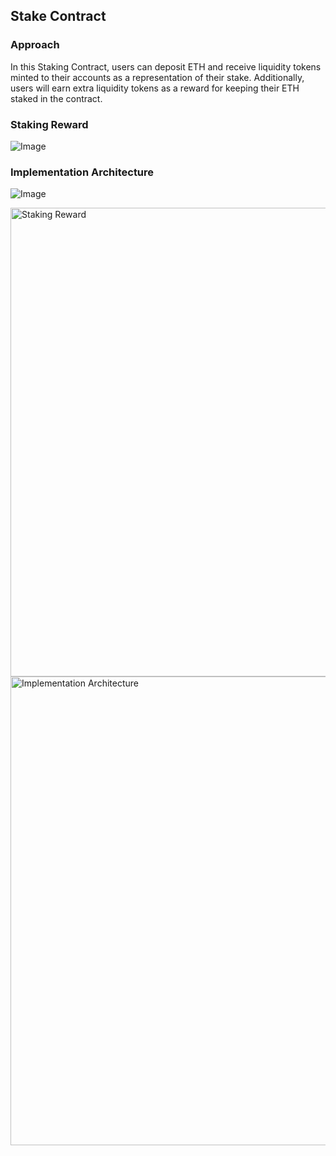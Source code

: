 ## Stake Contract

### Approach
In this Staking Contract, users can deposit ETH and receive liquidity tokens minted to their accounts as a representation of their stake. 
Additionally, users will earn extra liquidity tokens as a reward for keeping their ETH staked in the contract.

### Staking Reward
![Image](https://github.com/user-attachments/assets/63553e31-3c7a-4dc6-a3bd-abef84cf649f)

### Implementation Architecture
![Image](https://github.com/user-attachments/assets/cb8f2b2e-8c41-4711-8e07-72664cb04bc7)


<img src="https://github.com/user-attachments/assets/63553e31-3c7a-4dc6-a3bd-abef84cf649f" alt="Staking Reward" width="750" />
<br />
<img src="https://github.com/user-attachments/assets/cb8f2b2e-8c41-4711-8e07-72664cb04bc7" alt="Implementation Architecture" width="750" />

